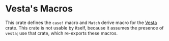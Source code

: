 # Vesta's Macros

This crate defines the `case!` macro and `Match` derive macro for the
[Vesta](https://crates.io/crates/vesta) crate. This crate is not usable by itself, because it
assumes the presence of `vesta`; use that crate, which re-exports these macros.
